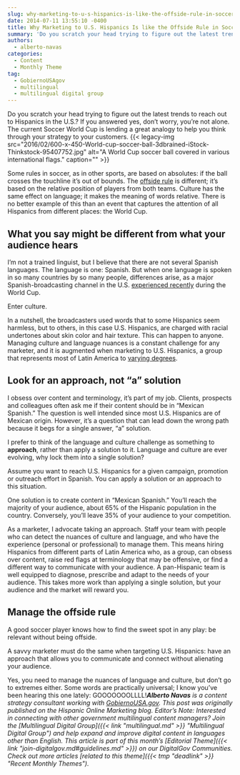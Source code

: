 ```yaml
---
slug: why-marketing-to-u-s-hispanics-is-like-the-offside-rule-in-soccer
date: 2014-07-11 13:55:10 -0400
title: Why Marketing to U.S. Hispanics Is like the Offside Rule in Soccer
summary: 'Do you scratch your head trying to figure out the latest trends to reach out to Hispanics in the U.S.? If you answered yes, don&#8217;t worry, you&#8217;re not alone. The current Soccer World Cup is lending a great analogy to help you think through your strategy to your customers. Some rules in soccer, as in'
authors:
  - alberto-navas
categories:
  - Content
  - Monthly Theme
tag:
  - GobiernoUSAgov
  - multilingual
  - multilingual digital group
---
```


Do you scratch your head trying to figure out the latest trends to reach out to Hispanics in the U.S.? If you answered yes, don&#8217;t worry, you&#8217;re not alone. The current Soccer World Cup is lending a great analogy to help you think through your strategy to your customers. {{< legacy-img src="2016/02/600-x-450-World-cup-soccer-ball-3dbrained-iStock-Thinkstock-95407752.jpg" alt="A World Cup soccer ball covered in various international flags." caption="" >}} 

Some rules in soccer, as in other sports, are based on absolutes: if the ball crosses the touchline it’s out of bounds. The [offside rule](http://en.wikipedia.org/wiki/Offside_%28association_football%29) is different; it’s based on the relative position of players from both teams. Culture has the same effect on language; it makes the meaning of words relative. There is no better example of this than an event that captures the attention of all Hispanics from different places: the World Cup.

## What you say might be different from what your audience hears

I’m not a trained linguist, but I believe that there are not several Spanish languages. The language is one: Spanish. But when one language is spoken in so many countries by so many people, differences arise, as a major Spanish-broadcasting channel in the U.S. [experienced recently](http://www.pri.org/stories/2014-06-20/univisions-world-cup-spanish-commentary-has-surprised-some-latinos) during the World Cup.

Enter culture.

In a nutshell, the broadcasters used words that to some Hispanics seem harmless, but to others, in this case U.S. Hispanics, are charged with racial undertones about skin color and hair texture. This can happen to anyone. Managing culture and language nuances is a constant challenge for any marketer, and it is augmented when marketing to U.S. Hispanics, a group that represents most of Latin America to [varying degrees](http://www.pewhispanic.org/2013/06/19/diverse-origins-the-nations-14-largest-hispanic-origin-groups/).

## Look for an approach, not “a” solution

I obsess over content and terminology, it’s part of my job. Clients, prospects and colleagues often ask me if their content should be in “Mexican Spanish.” The question is well intended since most U.S. Hispanics are of Mexican origin. However, it’s a question that can lead down the wrong path because it begs for a single answer, “a” solution.

I prefer to think of the language and culture challenge as something to **approach**, rather than apply a solution to it. Language and culture are ever evolving, why lock them into a single solution?

Assume you want to reach U.S. Hispanics for a given campaign, promotion or outreach effort in Spanish. You can apply a solution or an approach to this situation.

One solution is to create content in “Mexican Spanish.” You’ll reach the majority of your audience, about 65% of the Hispanic population in the country. Conversely, you’ll leave 35% of your audience to your competition.

As a marketer, I advocate taking an approach. Staff your team with people who can detect the nuances of culture and language, and who have the experience (personal or professional) to manage them. This means hiring Hispanics from different parts of Latin America who, as a group, can obsess over content, raise red flags at terminology that may be offensive, or find a different way to communicate with your audience. A pan-Hispanic team is well equipped to diagnose, prescribe and adapt to the needs of your audience. This takes more work than applying a single solution, but your audience and the market will reward you.

## Manage the offside rule

A good soccer player knows how to find the sweet spot in any play: be relevant without being offside.

A savvy marketer must do the same when targeting U.S. Hispanics: have an approach that allows you to communicate and connect without alienating your audience.

Yes, you need to manage the nuances of language and culture, but don’t go to extremes either. Some words are practically universal; I know you&#8217;ve been hearing this one lately: GOOOOOOOLLLL!_**Alberto Navas** is a content strategy consultant working with [GobiernoUSA.gov](http://www.usa.gov/gobiernousa/). This post was originally published on the Hispanic Online Marketing blog._
_Editor&#8217;s Note: Interested in connecting with other government multilingual content managers? Join the [Multilingual Digital Group]({{< link "multilingual.md" >}} "Multilingual Digital Group") and help expand and improve digital content in languages other than English._
_This article is part of this month&#8217;s [Editorial Theme]({{< link "join-digitalgov.md#guidelines.md" >}}) on our DigitalGov Communities. Check out more articles [related to this theme]({{< tmp "deadlink" >}} "Recent Monthly Themes")._